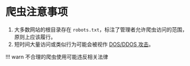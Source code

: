 # 爬虫注意事项
1. 大多数网站的根目录存在 `robots.txt`，标注了管理者允许爬虫访问的范围，原则上应该履行。
2. 短时间大量访问或类似行为可能会被视作 [DOS/DDOS 攻击](https://www.bilibili.com/video/BV1KQ4y117nq)。

!!! warn
	不合理的爬虫使用可能违反相关法律

